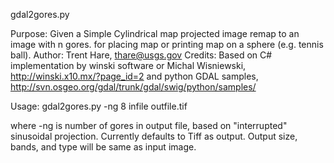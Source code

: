 gdal2gores.py

Purpose:  Given a Simple Cylindrical map projected image remap to an image with n gores.
            for placing map or printing map on a sphere (e.g. tennis ball). 
Author:   Trent Hare, thare@usgs.gov
Credits:  Based on C# implementation by winski software or
          Michal Wisniewski,  http://winski.x10.mx/?page_id=2
          and python GDAL samples, 
          http://svn.osgeo.org/gdal/trunk/gdal/swig/python/samples/

 
 Usage: gdal2gores.py -ng 8 infile outfile.tif
 
   where -ng is number of gores in output file, based on "interrupted" sinusoidal projection. 
   Currently defaults to Tiff as output. Output size, bands, and type will be same as input image.
